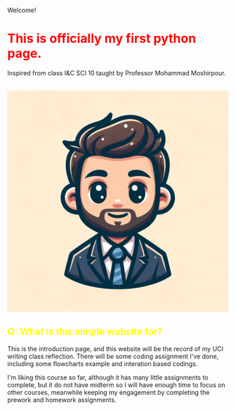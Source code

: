 Welcome!
</head>
<body>
    <h1 style="color:red;">This is officially my first python page.</h1>
    <p>Inspired from class I&C SCI 10 taught by Professor Mohammad Moshirpour.</p>
<Image>
   <img src="50be3d30-503f-4eb6-92f9-4fabecf4ef62.webp">


<h2 style="color:yellow;">Q: What is this simple website for?</h2>
    <p>This is the introduction page, and this website will be the record of my UCI writing class reflection. There will be some coding assignment I've done, including some flowcharts example and interation based codings. </p>
    <p>I'm liking this course so far, although it has many little assignments to complete, but it do not have midterm so I will have enough time to focus on other courses, meanwhile keeping my engagement by completing the prework and homework assignments.</p>
